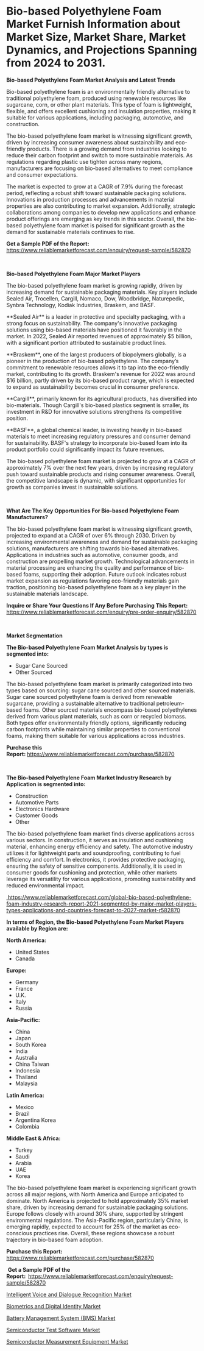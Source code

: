 <p><h1>Bio-based Polyethylene Foam Market Furnish Information about Market Size, Market Share, Market Dynamics, and Projections Spanning from 2024 to 2031.</h1></p><p><strong>Bio-based Polyethylene Foam Market Analysis and Latest Trends</strong></p>
<p><p>Bio-based polyethylene foam is an environmentally friendly alternative to traditional polyethylene foam, produced using renewable resources like sugarcane, corn, or other plant materials. This type of foam is lightweight, flexible, and offers excellent cushioning and insulation properties, making it suitable for various applications, including packaging, automotive, and construction.</p><p>The bio-based polyethylene foam market is witnessing significant growth, driven by increasing consumer awareness about sustainability and eco-friendly products. There is a growing demand from industries looking to reduce their carbon footprint and switch to more sustainable materials. As regulations regarding plastic use tighten across many regions, manufacturers are focusing on bio-based alternatives to meet compliance and consumer expectations.</p><p>The market is expected to grow at a CAGR of 7.9% during the forecast period, reflecting a robust shift toward sustainable packaging solutions. Innovations in production processes and advancements in material properties are also contributing to market expansion. Additionally, strategic collaborations among companies to develop new applications and enhance product offerings are emerging as key trends in this sector. Overall, the bio-based polyethylene foam market is poised for significant growth as the demand for sustainable materials continues to rise.</p></p>
<p><strong>Get a Sample PDF of the Report:&nbsp;</strong> <a href="https://www.reliablemarketforecast.com/enquiry/request-sample/582870?utm_campaign=1842&utm_medium=2&utm_source=Github&utm_content=ia&utm_term=09122024&utm_id=bio-based-polyethylene-foam">https://www.reliablemarketforecast.com/enquiry/request-sample/582870</a></p>
<p>&nbsp;</p>
<p><strong>Bio-based Polyethylene Foam Major Market Players</strong></p>
<p><p>The bio-based polyethylene foam market is growing rapidly, driven by increasing demand for sustainable packaging materials. Key players include Sealed Air, Trocellen, Cargill, Nomaco, Dow, Woodbridge, Naturepedic, Synbra Technology, Kodiak Industries, Braskem, and BASF.</p><p>**Sealed Air** is a leader in protective and specialty packaging, with a strong focus on sustainability. The company's innovative packaging solutions using bio-based materials have positioned it favorably in the market. In 2022, Sealed Air reported revenues of approximately $5 billion, with a significant portion attributed to sustainable product lines.</p><p>**Braskem**, one of the largest producers of biopolymers globally, is a pioneer in the production of bio-based polyethylene. The company’s commitment to renewable resources allows it to tap into the eco-friendly market, contributing to its growth. Braskem's revenue for 2022 was around $16 billion, partly driven by its bio-based product range, which is expected to expand as sustainability becomes crucial in consumer preference.</p><p>**Cargill**, primarily known for its agricultural products, has diversified into bio-materials. Though Cargill's bio-based plastics segment is smaller, its investment in R&D for innovative solutions strengthens its competitive position. </p><p>**BASF**, a global chemical leader, is investing heavily in bio-based materials to meet increasing regulatory pressures and consumer demand for sustainability. BASF's strategy to incorporate bio-based foam into its product portfolio could significantly impact its future revenues.</p><p>The bio-based polyethylene foam market is projected to grow at a CAGR of approximately 7% over the next few years, driven by increasing regulatory push toward sustainable products and rising consumer awareness. Overall, the competitive landscape is dynamic, with significant opportunities for growth as companies invest in sustainable solutions.</p></p>
<p>&nbsp;</p>
<p><strong>What Are The Key Opportunities For Bio-based Polyethylene Foam Manufacturers?</strong></p>
<p><p>The bio-based polyethylene foam market is witnessing significant growth, projected to expand at a CAGR of over 6% through 2030. Driven by increasing environmental awareness and demand for sustainable packaging solutions, manufacturers are shifting towards bio-based alternatives. Applications in industries such as automotive, consumer goods, and construction are propelling market growth. Technological advancements in material processing are enhancing the quality and performance of bio-based foams, supporting their adoption. Future outlook indicates robust market expansion as regulations favoring eco-friendly materials gain traction, positioning bio-based polyethylene foam as a key player in the sustainable materials landscape.</p></p>
<p><strong>Inquire or Share Your Questions If Any Before Purchasing This Report:</strong> <a href="https://www.reliablemarketforecast.com/enquiry/pre-order-enquiry/582870?utm_campaign=1842&utm_medium=2&utm_source=Github&utm_content=ia&utm_term=09122024&utm_id=bio-based-polyethylene-foam">https://www.reliablemarketforecast.com/enquiry/pre-order-enquiry/582870</a></p>
<p>&nbsp;</p>
<p><strong>Market Segmentation</strong></p>
<p><strong>The Bio-based Polyethylene Foam Market Analysis by types is segmented into:</strong></p>
<p><ul><li>Sugar Cane Sourced</li><li>Other Sourced</li></ul></p>
<p><p>The bio-based polyethylene foam market is primarily categorized into two types based on sourcing: sugar cane sourced and other sourced materials. Sugar cane sourced polyethylene foam is derived from renewable sugarcane, providing a sustainable alternative to traditional petroleum-based foams. Other sourced materials encompass bio-based polyethylenes derived from various plant materials, such as corn or recycled biomass. Both types offer environmentally friendly options, significantly reducing carbon footprints while maintaining similar properties to conventional foams, making them suitable for various applications across industries.</p></p>
<p><strong>Purchase this Report:&nbsp;</strong><a href="https://www.reliablemarketforecast.com/purchase/582870?utm_campaign=1842&utm_medium=2&utm_source=Github&utm_content=ia&utm_term=09122024&utm_id=bio-based-polyethylene-foam">https://www.reliablemarketforecast.com/purchase/582870</a></p>
<p>&nbsp;</p>
<p><strong>The Bio-based Polyethylene Foam Market Industry Research by Application is segmented into:</strong></p>
<p><ul><li>Construction</li><li>Automotive Parts</li><li>Electronics Hardware</li><li>Customer Goods</li><li>Other</li></ul></p>
<p><p>The bio-based polyethylene foam market finds diverse applications across various sectors. In construction, it serves as insulation and cushioning material, enhancing energy efficiency and safety. The automotive industry utilizes it for lightweight parts and soundproofing, contributing to fuel efficiency and comfort. In electronics, it provides protective packaging, ensuring the safety of sensitive components. Additionally, it is used in consumer goods for cushioning and protection, while other markets leverage its versatility for various applications, promoting sustainability and reduced environmental impact.</p></p>
<p><a href="https://www.reliablemarketforecast.com/global-bio-based-polyethylene-foam-industry-research-report-2021-segmented-by-major-market-players-types-applications-and-countries-forecast-to-2027-market-r582870?utm_campaign=1842&utm_medium=2&utm_source=Github&utm_content=ia&utm_term=09122024&utm_id=bio-based-polyethylene-foam">&nbsp;https://www.reliablemarketforecast.com/global-bio-based-polyethylene-foam-industry-research-report-2021-segmented-by-major-market-players-types-applications-and-countries-forecast-to-2027-market-r582870</a></p>
<p><strong>In terms of Region, the Bio-based Polyethylene Foam Market Players available by Region are:</strong></p>
<p>
    <p> <strong> North America: </strong>
        <ul>
            <li>United States</li>
            <li>Canada</li>
        </ul>
        </p> 
    <p> <strong> Europe: </strong>
        <ul>
            <li>Germany</li>
            <li>France</li>
            <li>U.K.</li>
            <li>Italy</li>
            <li>Russia</li>
        </ul>
        </p> 
    <p> <strong> Asia-Pacific: </strong>
        <ul>
            <li>China</li>
            <li>Japan</li>
            <li>South Korea</li>
            <li>India</li>
            <li>Australia</li>
            <li>China Taiwan</li>
            <li>Indonesia</li>
            <li>Thailand</li>
            <li>Malaysia</li>
        </ul>
        </p> 
    <p> <strong> Latin America: </strong>
        <ul>
            <li>Mexico</li>
            <li>Brazil</li>
            <li>Argentina Korea</li>
            <li>Colombia</li>
        </ul>
        </p> 
    <p> <strong> Middle East & Africa: </strong>
        <ul>
            <li>Turkey</li>
            <li>Saudi</li>
            <li>Arabia</li>
            <li>UAE</li>
            <li>Korea</li>
        </ul>
    </p>
    </p>
<p><p>The bio-based polyethylene foam market is experiencing significant growth across all major regions, with North America and Europe anticipated to dominate. North America is projected to hold approximately 35% market share, driven by increasing demand for sustainable packaging solutions. Europe follows closely with around 30% share, supported by stringent environmental regulations. The Asia-Pacific region, particularly China, is emerging rapidly, expected to account for 25% of the market as eco-conscious practices rise. Overall, these regions showcase a robust trajectory in bio-based foam adoption.</p></p>
<p><strong>Purchase this Report: </strong><a href="https://www.reliablemarketforecast.com/purchase/582870?utm_campaign=1842&utm_medium=2&utm_source=Github&utm_content=ia&utm_term=09122024&utm_id=bio-based-polyethylene-foam">https://www.reliablemarketforecast.com/purchase/582870</a></p>
<p>&nbsp;<strong>Get a Sample PDF of the Report:&nbsp;&nbsp;</strong><a href="https://www.reliablemarketforecast.com/enquiry/request-sample/582870?utm_campaign=1842&utm_medium=2&utm_source=Github&utm_content=ia&utm_term=09122024&utm_id=bio-based-polyethylene-foam">https://www.reliablemarketforecast.com/enquiry/request-sample/582870</a></p>
<p><strong></strong></p>
<p><p><a href="https://www.linkedin.com/pulse/the-sympatico-insight-9odme?utm_campaign=1842&utm_medium=2&utm_source=Github&utm_content=ia&utm_term=09122024&utm_id=bio-based-polyethylene-foam">Intelligent Voice and Dialogue Recognition Market</a></p><p><a href="https://www.linkedin.com/pulse/rs-growth-trends-revenue-forecast-through-2031-105-cagr-growizr-chiif?utm_campaign=1842&utm_medium=2&utm_source=Github&utm_content=ia&utm_term=09122024&utm_id=bio-based-polyethylene-foam">Biometrics and Digital Identity Market</a></p><p><a href="https://github.com/RoccoManning/Market-Research-Report-List-7/blob/main/battery-management-system-bms-market.md?utm_campaign=1842&utm_medium=2&utm_source=Github&utm_content=ia&utm_term=09122024&utm_id=bio-based-polyethylene-foam">Battery Management System (BMS) Market</a></p><p><a href="https://www.linkedin.com/pulse/global-semiconductor-test-software-industry-analysis-share-growth-4so4f?utm_campaign=1842&utm_medium=2&utm_source=Github&utm_content=ia&utm_term=09122024&utm_id=bio-based-polyethylene-foam">Semiconductor Test Software Market</a></p><p><a href="https://www.linkedin.com/pulse/insightful-semiconductor-measurement-equipment-market-report-hkadf?utm_campaign=1842&utm_medium=2&utm_source=Github&utm_content=ia&utm_term=09122024&utm_id=bio-based-polyethylene-foam">Semiconductor Measurement Equipment Market</a></p></p>